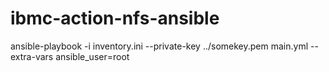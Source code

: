 # ibmc-action-nfs-ansible


ansible-playbook -i inventory.ini --private-key ../somekey.pem main.yml --extra-vars ansible_user=root
